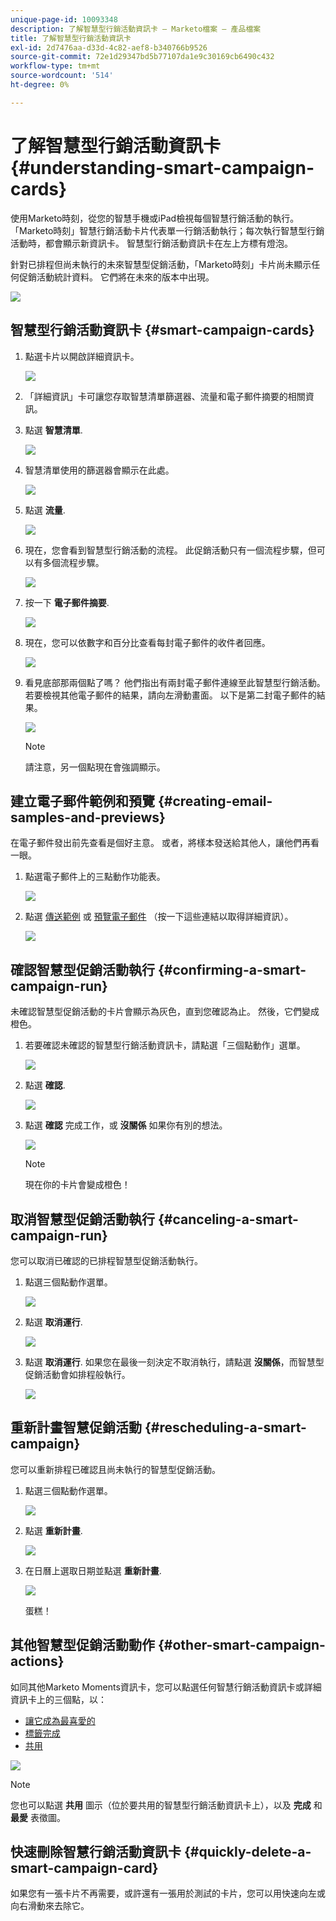 ```yaml
---
unique-page-id: 10093348
description: 了解智慧型行銷活動資訊卡 — Marketo檔案 — 產品檔案
title: 了解智慧型行銷活動資訊卡
exl-id: 2d7476aa-d33d-4c82-aef8-b340766b9526
source-git-commit: 72e1d29347bd5b77107da1e9c30169cb6490c432
workflow-type: tm+mt
source-wordcount: '514'
ht-degree: 0%

---
```


# 了解智慧型行銷活動資訊卡 {#understanding-smart-campaign-cards}

使用Marketo時刻，從您的智慧手機或iPad檢視每個智慧行銷活動的執行。 「Marketo時刻」智慧行銷活動卡片代表單一行銷活動執行；每次執行智慧型行銷活動時，都會顯示新資訊卡。 智慧型行銷活動資訊卡在左上方標有燈泡。

針對已排程但尚未執行的未來智慧型促銷活動，「Marketo時刻」卡片尚未顯示任何促銷活動統計資料。 它們將在未來的版本中出現。

![](assets/image2015-9-23-10-3a1-3a5.png)

## 智慧型行銷活動資訊卡 {#smart-campaign-cards}

1. 點選卡片以開啟詳細資訊卡。

   ![](assets/image2015-9-21-11-3a7-3a52.png)

1. 「詳細資訊」卡可讓您存取智慧清單篩選器、流量和電子郵件摘要的相關資訊。

1. 點選 **智慧清單**.

   ![](assets/image2015-9-21-13-3a31-3a49.png)

1. 智慧清單使用的篩選器會顯示在此處。

   ![](assets/image2015-9-21-13-3a35-3a29.png)

1. 點選 **流量**.

   ![](assets/image2015-9-21-13-3a37-3a20.png)

1. 現在，您會看到智慧型行銷活動的流程。 此促銷活動只有一個流程步驟，但可以有多個流程步驟。

   ![](assets/image2015-9-22-15-3a8-3a12.png)

1. 按一下 **電子郵件摘要**.

   ![](assets/image2015-9-21-13-3a51-3a7.png)

1. 現在，您可以依數字和百分比查看每封電子郵件的收件者回應。

   ![](assets/image2015-9-21-13-3a59-3a29.png)

1. 看見底部那兩個點了嗎？ 他們指出有兩封電子郵件連線至此智慧型行銷活動。 若要檢視其他電子郵件的結果，請向左滑動畫面。 以下是第二封電子郵件的結果。

   ![](assets/image2015-9-21-14-3a4-3a51.png)

   >[!NOTE]
   >
   >請注意，另一個點現在會強調顯示。

## 建立電子郵件範例和預覽 {#creating-email-samples-and-previews}

在電子郵件發出前先查看是個好主意。 或者，將樣本發送給其他人，讓他們再看一眼。

1. 點選電子郵件上的三點動作功能表。

   ![](assets/image2015-9-22-14-3a54-3a12.png)

1. 點選 [傳送範例](/help/marketo/product-docs/core-marketo-concepts/mobile-apps/marketo-moments/working-with-moments/sending-a-sample.md) 或 [預覽電子郵件](/help/marketo/product-docs/core-marketo-concepts/mobile-apps/marketo-moments/working-with-moments/previewing-an-email.md) （按一下這些連結以取得詳細資訊）。

   ![](assets/image2015-9-22-14-3a52-3a11.png)

## 確認智慧型促銷活動執行 {#confirming-a-smart-campaign-run}

未確認智慧型促銷活動的卡片會顯示為灰色，直到您確認為止。 然後，它們變成橙色。

1. 若要確認未確認的智慧型行銷活動資訊卡，請點選「三個點動作」選單。

   ![](assets/image2015-9-23-10-3a43-3a23.png)

1. 點選 **確認**.

   ![](assets/image2015-9-23-10-3a45-3a51.png)

1. 點選 **確認** 完成工作，或 **沒關係** 如果你有別的想法。

   ![](assets/image2015-9-23-10-3a47-3a28.png)

   >[!NOTE]
   >
   >現在你的卡片會變成橙色！

## 取消智慧型促銷活動執行 {#canceling-a-smart-campaign-run}

您可以取消已確認的已排程智慧型促銷活動執行。

1. 點選三個點動作選單。

   ![](assets/image2015-9-22-14-3a34-3a14.png)

1. 點選 **取消運行**.

   ![](assets/image2015-9-22-14-3a35-3a33.png)

1. 點選 **取消運行**. 如果您在最後一刻決定不取消執行，請點選 **沒關係**，而智慧型促銷活動會如排程般執行。

   ![](assets/image2015-9-22-14-3a41-3a26.png)

## 重新計畫智慧促銷活動 {#rescheduling-a-smart-campaign}

您可以重新排程已確認且尚未執行的智慧型促銷活動。

1. 點選三個點動作選單。

   ![](assets/image2015-9-22-14-3a11-3a25.png)

1. 點選 **重新計畫**.

   ![](assets/image2015-9-22-14-3a13-3a25.png)

1. 在日曆上選取日期並點選 **重新計畫**.

   ![](assets/image2015-9-22-14-3a16-3a56.png)

   蛋糕！

## 其他智慧型促銷活動動作 {#other-smart-campaign-actions}

如同其他Marketo Moments資訊卡，您可以點選任何智慧行銷活動資訊卡或詳細資訊卡上的三個點，以：

* [讓它成為最喜愛的](/help/marketo/product-docs/core-marketo-concepts/mobile-apps/marketo-moments/working-with-moments/creating-a-favorite.md)
* [標籤完成](/help/marketo/product-docs/core-marketo-concepts/mobile-apps/marketo-moments/working-with-moments/marking-it-done.md)
* [共用](/help/marketo/product-docs/core-marketo-concepts/mobile-apps/marketo-moments/working-with-moments/sharing-a-moment.md)

![](assets/image2015-9-21-14-3a38-3a19.png)

>[!NOTE]
>
>您也可以點選 **共用** 圖示（位於要共用的智慧型行銷活動資訊卡上），以及 **完成** 和 **最愛** 表徵圖。

## 快速刪除智慧行銷活動資訊卡 {#quickly-delete-a-smart-campaign-card}

如果您有一張卡片不再需要，或許還有一張用於測試的卡片，您可以用快速向左或向右滑動來去除它。
